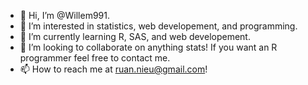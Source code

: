 - 👋 Hi, I’m @Willem991.
- 👀 I’m interested in statistics, web developement, and programming.
- 🌱 I’m currently learning R, SAS, and web developement.
- 💞️ I’m looking to collaborate on anything stats! If you want an R programmer feel free to contact me.
- 📫 How to reach me at ruan.nieu@gmail.com!

<!---
Willem991/Willem991 is a ✨ special ✨ repository because its `README.md` (this file) appears on your GitHub profile.
You can click the Preview link to take a look at your changes.
--->
